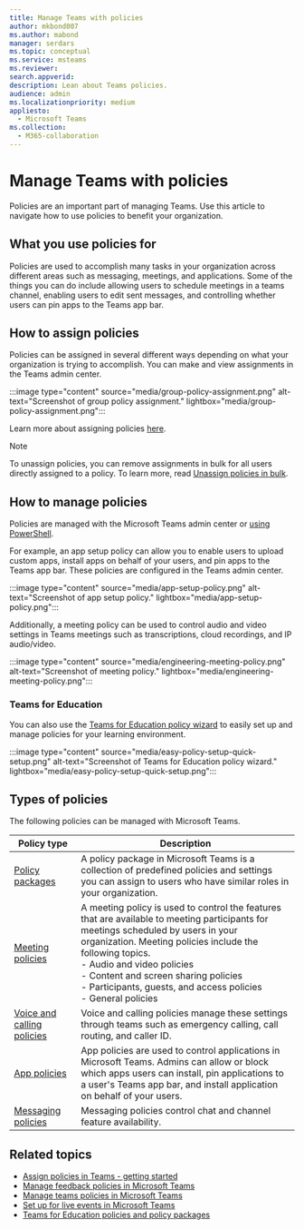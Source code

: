 ```yaml
---
title: Manage Teams with policies
author: mkbond007
ms.author: mabond
manager: serdars
ms.topic: conceptual
ms.service: msteams
ms.reviewer: 
search.appverid: 
description: Lean about Teams policies.
audience: admin
ms.localizationpriority: medium
appliesto: 
  - Microsoft Teams
ms.collection: 
  - M365-collaboration
---
```


# Manage Teams with policies

Policies are an important part of managing Teams. Use this article to navigate how to use policies to benefit your organization.

## What you use policies for

Policies are used to accomplish many tasks in your organization across different areas such as messaging, meetings, and applications. Some of the things you can do include allowing users to schedule meetings in a teams channel, enabling users to edit sent messages, and controlling whether users can pin apps to the Teams app bar.

## How to assign policies

Policies can be assigned in several different ways depending on what your organization is trying to accomplish. You can make and view assignments in the Teams admin center.

:::image type="content" source="media/group-policy-assignment.png" alt-text="Screenshot of group policy assignment." lightbox="media/group-policy-assignment.png":::

Learn more about assigning policies [here](policy-assignment-overview.md).

> [!NOTE]
> To unassign policies, you can remove assignments in bulk for all users directly assigned to a policy. To learn more, read [Unassign policies in bulk](assign-policies-users-and-groups.md#unassign-policies-in-bulk).

## How to manage policies

Policies are managed with the Microsoft Teams admin center or [using PowerShell](./teams-powershell-managing-teams.md#manage-policies-via-powershell).

For example, an app setup policy can allow you to enable users to upload custom apps, install apps on behalf of your users, and pin apps to the Teams app bar. These policies are configured in the Teams admin center.

:::image type="content" source="media/app-setup-policy.png" alt-text="Screenshot of app setup policy." lightbox="media/app-setup-policy.png":::

Additionally, a meeting policy can be used to control audio and video settings in Teams meetings such as transcriptions, cloud recordings, and IP audio/video.

:::image type="content" source="media/engineering-meeting-policy.png" alt-text="Screenshot of meeting policy." lightbox="media/engineering-meeting-policy.png":::

### Teams for Education

You can also use the [Teams for Education policy wizard](easy-policy-setup-edu.md) to easily set up and manage policies for your learning environment.

:::image type="content" source="media/easy-policy-setup-quick-setup.png" alt-text="Screenshot of Teams for Education policy wizard." lightbox="media/easy-policy-setup-quick-setup.png":::

## Types of policies

The following policies can be managed with Microsoft Teams.

Policy type | Description
------------|------------
[Policy packages](manage-policy-packages.md) | A policy package in Microsoft Teams is a collection of predefined policies and settings you can assign to users who have similar roles in your organization.
[Meeting policies](meeting-policies-overview.md) | A meeting policy is used to control the features that are available to meeting participants for meetings scheduled by users in your organization. Meeting policies include the following topics.<br> - Audio and video policies<br> - Content and screen sharing policies<br> - Participants, guests, and access policies<br> - General policies
[Voice and calling policies](voice-and-calling-policies.md)| Voice and calling policies manage these settings through teams such as emergency calling, call routing, and caller ID.
[App policies](app-policies.md)| App policies are used to control applications in Microsoft Teams. Admins can allow or block which apps users can install, pin applications to a user's Teams app bar, and install application on behalf of your users.
[Messaging policies](messaging-policies-in-teams.md)| Messaging policies control chat and channel feature availability.

## Related topics

* [Assign policies in Teams - getting started](policy-assignment-overview.md)
* [Manage feedback policies in Microsoft Teams](manage-feedback-policies-in-teams.md)
* [Manage teams policies in Microsoft Teams](teams-policies.md)
* [Set up for live events in Microsoft Teams](teams-live-events/set-up-for-teams-live-events.md)
* [Teams for Education policies and policy packages](policy-packages-edu.md)